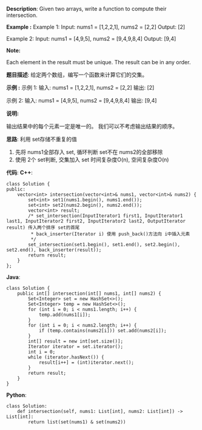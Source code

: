 __Description__:
Given two arrays, write a function to compute their intersection.

**Example :**
Example 1:
Input: nums1 = [1,2,2,1], nums2 = [2,2]
Output: [2]

Example 2:
Input: nums1 = [4,9,5], nums2 = [9,4,9,8,4]
Output: [9,4]

__Note:__

Each element in the result must be unique.
The result can be in any order.

__题目描述__:
给定两个数组，编写一个函数来计算它们的交集。

**示例 :**
示例 1:
输入: nums1 = [1,2,2,1], nums2 = [2,2]
输出: [2]

示例 2:
输入: nums1 = [4,9,5], nums2 = [9,4,9,8,4]
输出: [9,4]

__说明:__

输出结果中的每个元素一定是唯一的。
我们可以不考虑输出结果的顺序。

__思路__:
利用 set存储不重复的值
1. 先将 nums1全部存入 set, 循环判断 set不在 nums2的全部移除
2. 使用 2个 set判断, 交集加入 set
时间复杂度O(n), 空间复杂度O(n)

__代码__:
__C++__:
```
class Solution {
public:
    vector<int> intersection(vector<int>& nums1, vector<int>& nums2) {
        set<int> set1(nums1.begin(), nums1.end());
        set<int> set2(nums2.begin(), nums2.end());
        vector<int> result;
        /* set_intersection(InputIterator1 first1, InputIterator1 last1, InputIterator2 first2, InputIterator2 last2, OutputIterator result) 传入两个排序 set的首尾
         * back_inserter(Iterator i) 使用 push_back()方法向 i中插入元素
         */
        set_intersection(set1.begin(), set1.end(), set2.begin(), set2.end(), back_inserter(result));
        return result;
    }
};
```

__Java__:
```
class Solution {
    public int[] intersection(int[] nums1, int[] nums2) {
        Set<Integer> set = new HashSet<>();
        Set<Integer> temp = new HashSet<>();
        for (int i = 0; i < nums1.length; i++) {
            temp.add(nums1[i]);
        }
        for (int i = 0; i < nums2.length; i++) {
            if (temp.contains(nums2[i])) set.add(nums2[i]);
        }
        int[] result = new int[set.size()];
        Iterator iterator = set.iterator();
        int i = 0;
        while (iterator.hasNext()) {
            result[i++] = (int)iterator.next();
        }
        return result;
    }
}
```

__Python__:
```
class Solution:
    def intersection(self, nums1: List[int], nums2: List[int]) -> List[int]:
        return list(set(nums1) & set(nums2))
```
